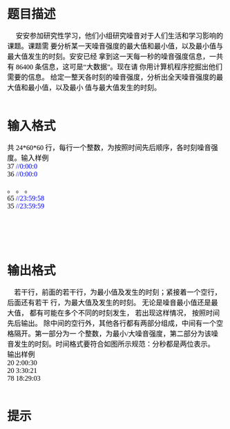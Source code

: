 # 

 
 # 题目描述 
<p><span style="font-family: SimSun; font-size: 12pt; color: rgb(0, 0, 0);">&nbsp;&nbsp;&nbsp;&nbsp;&nbsp;安安参加研究性学习，他们小组研究噪音对于人们生活和学习影响的课题。课题需<span style="font-size: 12pt;">&nbsp;要分析某一天噪音强度的最大值和最小值，以及最小值与最大值发生的时刻。安安已经<span style="font-size: 12pt;">&nbsp;拿到这一天每一秒的噪音强度信息，一共有&nbsp;<span style="font-family: Consolas; font-size: 12pt;">86400&nbsp;<span style="font-family: SimSun; font-size: 12pt;">条信息，这可是<span style="font-family: Consolas; font-size: 12pt;">&ldquo;<span style="font-family: SimSun; font-size: 12pt;">大数据<span style="font-family: Consolas; font-size: 12pt;">&rdquo;<span style="font-family: SimSun; font-size: 12pt;">。现在请<span style="font-size: 12pt;">&nbsp;你用计算机程序挖掘出他们需要的信息。<span style="font-size: 12pt;">&nbsp;给定一整天各时刻的噪音强度，分析出全天噪音强度的最大值和最小值，以及最小<span style="font-size: 12pt;">&nbsp;值与最大值发生的时刻。</span></span></span></span></span></span></span></span></span></span></span></span><br style="line-height: normal; orphans: 2; text-align: -webkit-auto; widows: 2;" />
&nbsp;</p> 

 
 # 输入格式 
<p><span style="font-family: SimSun; font-size: 12pt; color: rgb(0, 0, 0);">共&nbsp;<span style="font-family: Consolas; font-size: 12pt;">24*60*60&nbsp;<span style="font-family: SimSun; font-size: 12pt;">行，每行一个整数，为按照时间先后顺序，各时刻噪音强度。</span></span>输入样例<br />
<span style="font-family: Consolas; font-size: 12pt;">37&nbsp;<span style="font-size: 12pt; color: rgb(0, 0, 255);">//0:00:0<br />
<span style="font-size: 12pt; color: rgb(0, 0, 0);">36&nbsp;<span style="font-size: 12pt; color: rgb(0, 0, 255);">//0:00:0</span></span></span></span></span></p>

<p><span style="font-family: SimSun; font-size: 12pt; color: rgb(0, 0, 0);"><span style="font-family: Consolas; font-size: 12pt;"><span style="font-size: 12pt; color: rgb(0, 0, 255);"><span style="font-size: 12pt; color: rgb(0, 0, 0);"><span style="font-size: 12pt; color: rgb(0, 0, 255);"><span style="font-size: 12pt; color: rgb(0, 0, 0);">。&nbsp;。&nbsp;。<br />
<span style="font-size: 12pt;">65&nbsp;<span style="font-size: 12pt; color: rgb(0, 0, 255);">//23:59:58<br />
<span style="font-size: 12pt; color: rgb(0, 0, 0);">35&nbsp;<span style="font-size: 12pt; color: rgb(0, 0, 255);">//23:59:59<span style="font-size: 12pt; color: rgb(0, 0, 0);">&nbsp;</span></span></span></span></span></span></span></span></span></span></span><br style="line-height: normal; orphans: 2; text-align: -webkit-auto; widows: 2;" />
&nbsp;</p>

<p>&nbsp;</p>

<p>&nbsp;</p> 

 
 # 输出格式 
<p><span style="font-family: SimSun; font-size: 12pt; color: rgb(0, 0, 0);">&nbsp;&nbsp;&nbsp;&nbsp;若干行，前面的若干行，为最小值及发生的时刻；紧接着一个空行，后面还有若干<span style="font-size: 12pt;">&nbsp;行，为最大值及发生的时刻。<span style="font-size: 12pt;">&nbsp;无论是噪音最小值还是最大值，&nbsp;都有可能在多个不同的时刻发生，&nbsp;若出现这样情况，<span style="font-size: 12pt;">&nbsp;按照时间先后输出。<span style="font-size: 12pt;">&nbsp;除中间的空行外，其他各行都有两部分组成，中间有一个空格隔开。第一部分为一<span style="font-size: 12pt;">&nbsp;个整数，为最小<span style="font-family: Consolas; font-size: 12pt;">/<span style="font-family: SimSun; font-size: 12pt;">大噪音强度，第二部分为该噪音发生的时刻。</span></span></span></span></span></span></span></span><span style="font-family: SimSun; font-size: 12pt; color: rgb(0, 0, 0);">时间格式要符合如图所示规范：分秒都是两位表示。</span><br style="line-height: normal; orphans: 2; text-align: -webkit-auto; widows: 2;" />
<span style="font-family: SimSun; font-size: 12pt; color: rgb(0, 0, 0);"><span style="font-family: Consolas; font-size: 12pt;"><span style="font-size: 12pt; color: rgb(0, 0, 255);"><span style="font-size: 12pt; color: rgb(0, 0, 0);"><span style="font-size: 12pt; color: rgb(0, 0, 255);"><span style="font-size: 12pt; color: rgb(0, 0, 0);"><span style="font-size: 12pt;"><span style="font-size: 12pt; color: rgb(0, 0, 255);"><span style="font-size: 12pt; color: rgb(0, 0, 0);"><span style="font-size: 12pt; color: rgb(0, 0, 255);"><span style="font-size: 12pt; color: rgb(0, 0, 0);">输出样例<br />
<span style="font-size: 12pt;">20&nbsp;2:00:30<br />
<span style="font-size: 12pt;">20&nbsp;3:30:21<br />
<span style="font-size: 12pt;">78&nbsp;18:29:03</span></span></span></span></span></span></span></span></span></span></span></span></span></span><br style="line-height: normal; orphans: 2; text-align: -webkit-auto; widows: 2;" />
&nbsp;</p> 

 
 # 提示 
<p><br style="line-height: normal; orphans: 2; text-align: -webkit-auto; widows: 2;" />
&nbsp;</p> 
